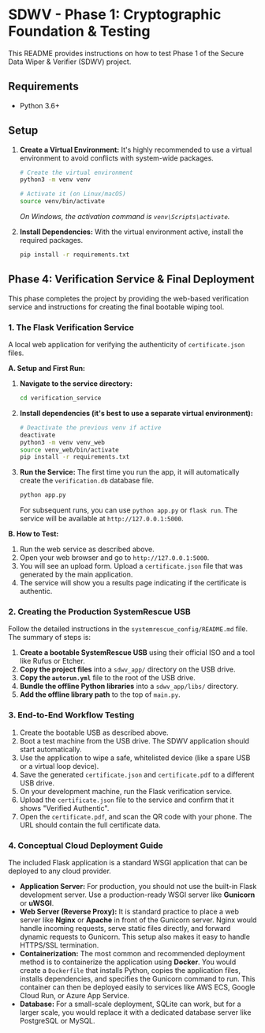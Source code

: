 
# SDWV - Phase 1: Cryptographic Foundation & Testing

This README provides instructions on how to test Phase 1 of the Secure Data Wiper & Verifier (SDWV) project.

## Requirements

- Python 3.6+

## Setup

1.  **Create a Virtual Environment:**
    It's highly recommended to use a virtual environment to avoid conflicts with system-wide packages.

    ```bash
    # Create the virtual environment
    python3 -m venv venv

    # Activate it (on Linux/macOS)
    source venv/bin/activate
    ```
    *On Windows, the activation command is `venv\Scripts\activate`.*

2.  **Install Dependencies:**
    With the virtual environment active, install the required packages.
    ```bash
    pip install -r requirements.txt
    ```


## Phase 4: Verification Service & Final Deployment

This phase completes the project by providing the web-based verification service and instructions for creating the final bootable wiping tool.

### 1. The Flask Verification Service

A local web application for verifying the authenticity of `certificate.json` files.

**A. Setup and First Run:**

1.  **Navigate to the service directory:**
    ```bash
    cd verification_service
    ```

2.  **Install dependencies (it's best to use a separate virtual environment):**
    ```bash
    # Deactivate the previous venv if active
    deactivate 
    python3 -m venv venv_web
    source venv_web/bin/activate
    pip install -r requirements.txt
    ```

3.  **Run the Service:**
    The first time you run the app, it will automatically create the `verification.db` database file.
    ```bash
    python app.py
    ```
    For subsequent runs, you can use `python app.py` or `flask run`.
    The service will be available at `http://127.0.0.1:5000`.

**B. How to Test:**

1.  Run the web service as described above.
2.  Open your web browser and go to `http://127.0.0.1:5000`.
3.  You will see an upload form. Upload a `certificate.json` file that was generated by the main application.
4.  The service will show you a results page indicating if the certificate is authentic.

### 2. Creating the Production SystemRescue USB

Follow the detailed instructions in the `systemrescue_config/README.md` file. The summary of steps is:

1.  **Create a bootable SystemRescue USB** using their official ISO and a tool like Rufus or Etcher.
2.  **Copy the project files** into a `sdwv_app/` directory on the USB drive.
3.  **Copy the `autorun.yml`** file to the root of the USB drive.
4.  **Bundle the offline Python libraries** into a `sdwv_app/libs/` directory.
5.  **Add the offline library path** to the top of `main.py`.

### 3. End-to-End Workflow Testing

1.  Create the bootable USB as described above.
2.  Boot a test machine from the USB drive. The SDWV application should start automatically.
3.  Use the application to wipe a safe, whitelisted device (like a spare USB or a virtual loop device).
4.  Save the generated `certificate.json` and `certificate.pdf` to a different USB drive.
5.  On your development machine, run the Flask verification service.
6.  Upload the `certificate.json` file to the service and confirm that it shows "Verified Authentic".
7.  Open the `certificate.pdf`, and scan the QR code with your phone. The URL should contain the full certificate data.

### 4. Conceptual Cloud Deployment Guide

The included Flask application is a standard WSGI application that can be deployed to any cloud provider.

-   **Application Server:** For production, you should not use the built-in Flask development server. Use a production-ready WSGI server like **Gunicorn** or **uWSGI**.
-   **Web Server (Reverse Proxy):** It is standard practice to place a web server like **Nginx** or **Apache** in front of the Gunicorn server. Nginx would handle incoming requests, serve static files directly, and forward dynamic requests to Gunicorn. This setup also makes it easy to handle HTTPS/SSL termination.
-   **Containerization:** The most common and recommended deployment method is to containerize the application using **Docker**. You would create a `Dockerfile` that installs Python, copies the application files, installs dependencies, and specifies the Gunicorn command to run. This container can then be deployed easily to services like AWS ECS, Google Cloud Run, or Azure App Service.
-   **Database:** For a small-scale deployment, SQLite can work, but for a larger scale, you would replace it with a dedicated database server like PostgreSQL or MySQL.
